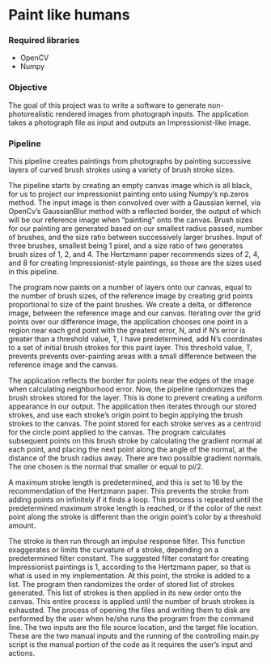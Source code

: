 # Paint like humans

### Required libraries
* OpenCV
* Numpy

### Objective
The goal of this project was to write a software to generate non-photorealistic rendered images from photograph inputs. The application takes a photograph file as input and outputs an Impressionist-like image.

### Pipeline
This pipeline creates paintings from photographs by painting successive layers of curved brush strokes using a variety of brush stroke sizes.

The pipeline starts by creating an empty canvas image which is all black, for us to project our impressionist painting onto using Numpy’s np.zeros method. The input image is then convolved over with a Gaussian kernel, via OpenCv’s GaussianBlur method with a reflected border, the output of which will be our reference image when “painting” onto the canvas. 
Brush sizes for our painting are generated based on our smallest radius passed, number of brushes, and the size ratio between successively larger brushes. Input of three brushes, smallest being 1 pixel, and a size ratio of two generates brush sizes of 1, 2, and 4. The Hertzmann paper recommends sizes of 2, 4, and 8 for creating Impressionist-style paintings, so those are the sizes used in this pipeline.

The program now paints on a number of layers onto our canvas, equal to the number of brush sizes, of the reference image by creating grid points proportional to size of the paint brushes. We create a delta, or difference image, between the reference image and our canvas. Iterating over the grid points over our difference image, the application chooses one point in a region near each grid point with the greatest error, N, and if N’s error is greater than a threshold value, T, I have predetermined, add N’s coordinates to a set of initial brush strokes for this paint layer. This threshold value, T, prevents prevents over-painting areas with a small difference between the reference image and the canvas.

The application reflects the border for points near the edges of the image when calculating neighborhood error. Now, the pipeline randomizes the brush strokes stored for the layer. This is done to prevent creating a uniform appearance in our output. The application then iterates through our stored strokes, and use each stroke’s origin point to begin applying the brush strokes to the canvas. The point stored for each stroke serves as a centroid for the circle point applied to the canvas. The program calculates subsequent points on this brush stroke by calculating the gradient normal at each point, and placing the next point along the angle of the normal, at the distance of the brush radius away. There are two possible gradient normals. The one chosen is the normal that smaller or equal to pi/2. 

A maximum stroke length is predetermined, and this is set to 16 by the recommendation of the Hertzmann paper. This prevents the stroke from adding points on infinitely if it finds a loop. This process is repeated until the predetermined maximum stroke length is reached, or if the color of the next point along the stroke is different than the origin point’s color by a threshold amount.

The stroke is then run through an impulse response filter. This function exaggerates or limits the curvature of a stroke, depending on a predetermined filter constant. The suggested filter constant for creating Impressionist paintings is 1, according to the Hertzmann paper, so that is what is used in my implementation. At this point, the stroke is added to a list.
The program then randomizes the order of stored list of strokes generated. This list of strokes is then applied in its new order onto the canvas. This entire process is applied until the number of brush strokes is exhausted.
The process of opening the files and writing them to disk are performed by the user when he/she runs the program from the command line. The two inputs are the file source location, and the target file location. These are the two manual inputs and the running of the controlling main.py script is the manual portion of the code as it requires the user’s input and actions. 

